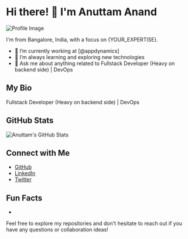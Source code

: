 # Hi there! 👋 I'm Anuttam Anand

![Profile Image](https://avatars.githubusercontent.com/u/51245431?v=4)

I'm from Bangalore, India, with a focus on {YOUR_EXPERTISE}.

- 🔭 I’m currently working at [@appdynamics]
- 🌱 I’m always learning and exploring new technologies
- 💬 Ask me about anything related to Fullstack Developer (Heavy on backend side) | DevOps

## My Bio

Fullstack Developer (Heavy on backend side) | DevOps

## GitHub Stats

![Anuttam's GitHub Stats](https://github-readme-stats.vercel.app/api?username=jkjarvis&show_icons=true&count_private=true&hide=contribs)

## Connect with Me

- [GitHub](https://github.com/jkjarvis)
- [LinkedIn](#) <!-- Add your LinkedIn profile link -->
- [Twitter](#) <!-- Add your Twitter profile link -->

## Fun Facts
 - <!-- add fun facts about you -->

Feel free to explore my repositories and don't hesitate to reach out if you have any questions or collaboration ideas!
